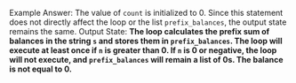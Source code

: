 Example Answer: 
The value of `count` is initialized to 0. Since this statement does not directly affect the loop or the list `prefix_balances`, the output state remains the same.
Output State: **The loop calculates the prefix sum of balances in the string `s` and stores them in `prefix_balances`. The loop will execute at least once if `n` is greater than 0. If `n` is 0 or negative, the loop will not execute, and `prefix_balances` will remain a list of 0s. The balance is not equal to 0.**
